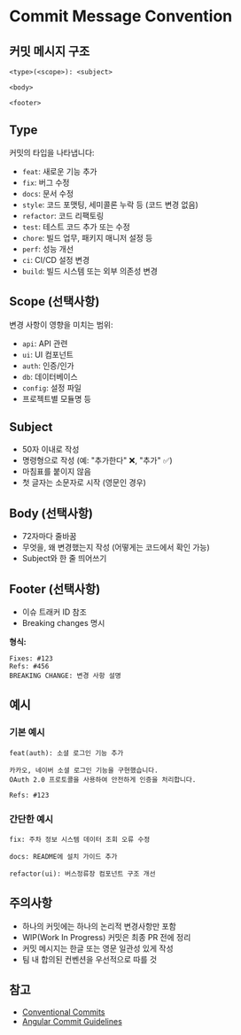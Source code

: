 # Commit Message Convention

## 커밋 메시지 구조

```
<type>(<scope>): <subject>

<body>

<footer>
```

## Type

커밋의 타입을 나타냅니다:

- `feat`: 새로운 기능 추가
- `fix`: 버그 수정
- `docs`: 문서 수정
- `style`: 코드 포맷팅, 세미콜론 누락 등 (코드 변경 없음)
- `refactor`: 코드 리팩토링
- `test`: 테스트 코드 추가 또는 수정
- `chore`: 빌드 업무, 패키지 매니저 설정 등
- `perf`: 성능 개선
- `ci`: CI/CD 설정 변경
- `build`: 빌드 시스템 또는 외부 의존성 변경

## Scope (선택사항)

변경 사항이 영향을 미치는 범위:

- `api`: API 관련
- `ui`: UI 컴포넌트
- `auth`: 인증/인가
- `db`: 데이터베이스
- `config`: 설정 파일
- 프로젝트별 모듈명 등

## Subject

- 50자 이내로 작성
- 명령형으로 작성 (예: "추가한다" ❌, "추가" ✅)
- 마침표를 붙이지 않음
- 첫 글자는 소문자로 시작 (영문인 경우)

## Body (선택사항)

- 72자마다 줄바꿈
- 무엇을, 왜 변경했는지 작성 (어떻게는 코드에서 확인 가능)
- Subject와 한 줄 띄어쓰기

## Footer (선택사항)

- 이슈 트래커 ID 참조
- Breaking changes 명시

**형식:**
```
Fixes: #123
Refs: #456
BREAKING CHANGE: 변경 사항 설명
```

## 예시

### 기본 예시

```
feat(auth): 소셜 로그인 기능 추가

카카오, 네이버 소셜 로그인 기능을 구현했습니다.
OAuth 2.0 프로토콜을 사용하여 안전하게 인증을 처리합니다.

Refs: #123
```

### 간단한 예시

```
fix: 주차 정보 시스템 데이터 조회 오류 수정
```

```
docs: README에 설치 가이드 추가
```

```
refactor(ui): 버스정류장 컴포넌트 구조 개선
```

## 주의사항

- 하나의 커밋에는 하나의 논리적 변경사항만 포함
- WIP(Work In Progress) 커밋은 최종 PR 전에 정리
- 커밋 메시지는 한글 또는 영문 일관성 있게 작성
- 팀 내 합의된 컨벤션을 우선적으로 따를 것

## 참고

- [Conventional Commits](https://www.conventionalcommits.org/)
- [Angular Commit Guidelines](https://github.com/angular/angular/blob/master/CONTRIBUTING.md#commit)